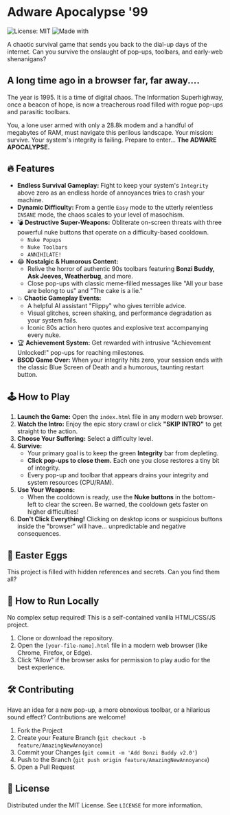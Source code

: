 # Adware Apocalypse '99

![License: MIT](https://img.shields.io/badge/License-MIT-yellow.svg) ![Made with](https://img.shields.io/badge/Made%20with-HTML%2C%20CSS%2C%20JS-1f425f.svg)

A chaotic survival game that sends you back to the dial-up days of the internet. Can you survive the onslaught of pop-ups, toolbars, and early-web shenanigans?

## A long time ago in a browser far, far away....

The year is 1995. It is a time of digital chaos. The Information Superhighway, once a beacon of hope, is now a treacherous road filled with rogue pop-ups and parasitic toolbars.

You, a lone user armed with only a 28.8k modem and a handful of megabytes of RAM, must navigate this perilous landscape. Your mission: survive. Your system's integrity is failing. Prepare to enter... **The ADWARE APOCALYPSE.**

## 🔥 Features

-   **Endless Survival Gameplay:** Fight to keep your system's `Integrity` above zero as an endless horde of annoyances tries to crash your machine.
-   **Dynamic Difficulty:** From a gentle `Easy` mode to the utterly relentless `INSANE` mode, the chaos scales to your level of masochism.
-   💣 **Destructive Super-Weapons:** Obliterate on-screen threats with three powerful nuke buttons that operate on a difficulty-based cooldown.
    -   `Nuke Popups`
    -   `Nuke Toolbars`
    -   `ANNIHILATE!`
-   😂 **Nostalgic & Humorous Content:**
    -   Relive the horror of authentic 90s toolbars featuring **Bonzi Buddy, Ask Jeeves, Weatherbug**, and more.
    -   Close pop-ups with classic meme-filled messages like "All your base are belong to us" and "The cake is a lie."
-   💥 **Chaotic Gameplay Events:**
    -   A helpful AI assistant "Flippy" who gives terrible advice.
    -   Visual glitches, screen shaking, and performance degradation as your system fails.
    -   Iconic 80s action hero quotes and explosive text accompanying every nuke.
-   🏆 **Achievement System:** Get rewarded with intrusive "Achievement Unlocked!" pop-ups for reaching milestones.
-   **BSOD Game Over:** When your integrity hits zero, your session ends with the classic Blue Screen of Death and a humorous, taunting restart button.

## 🕹️ How to Play

1.  **Launch the Game:** Open the `index.html` file in any modern web browser.
2.  **Watch the Intro:** Enjoy the epic story crawl or click **"SKIP INTRO"** to get straight to the action.
3.  **Choose Your Suffering:** Select a difficulty level.
4.  **Survive:**
    -   Your primary goal is to keep the green **Integrity** bar from depleting.
    -   **Click pop-ups to close them.** Each one you close restores a tiny bit of integrity.
    -   Every pop-up and toolbar that appears drains your integrity and system resources (CPU/RAM).
5.  **Use Your Weapons:**
    -   When the cooldown is ready, use the **Nuke buttons** in the bottom-left to clear the screen. Be warned, the cooldown gets faster on higher difficulties!
6.  **Don't Click Everything!** Clicking on desktop icons or suspicious buttons inside the "browser" will have... unpredictable and negative consequences.

## 🤫 Easter Eggs

This project is filled with hidden references and secrets. Can you find them all?


## 🚀 How to Run Locally

No complex setup required! This is a self-contained vanilla HTML/CSS/JS project.

1.  Clone or download the repository.
2.  Open the `[your-file-name].html` file in a modern web browser (like Chrome, Firefox, or Edge).
3.  Click "Allow" if the browser asks for permission to play audio for the best experience.

## 🛠️ Contributing

Have an idea for a new pop-up, a more obnoxious toolbar, or a hilarious sound effect? Contributions are welcome!

1.  Fork the Project
2.  Create your Feature Branch (`git checkout -b feature/AmazingNewAnnoyance`)
3.  Commit your Changes (`git commit -m 'Add Bonzi Buddy v2.0'`)
4.  Push to the Branch (`git push origin feature/AmazingNewAnnoyance`)
5.  Open a Pull Request

## 📄 License

Distributed under the MIT License. See `LICENSE` for more information.
